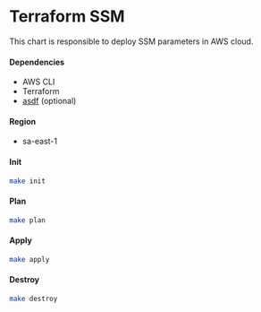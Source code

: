 # Terraform SSM

This chart is responsible to deploy SSM parameters in AWS cloud.

#### Dependencies

- AWS CLI
- Terraform
- [asdf](https://asdf-vm.com/) (optional)

#### Region

- sa-east-1

#### Init

```bash
make init
```

#### Plan

```bash
make plan
```

#### Apply

```bash
make apply
```

#### Destroy

```bash
make destroy
```
